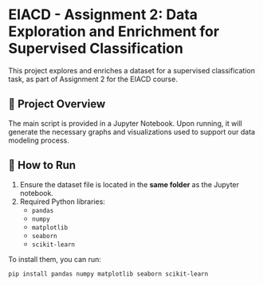 # EIACD - Assignment 2: Data Exploration and Enrichment for Supervised Classification

This project explores and enriches a dataset for a supervised classification task, as part of Assignment 2 for the EIACD course.

## 📝 Project Overview

The main script is provided in a Jupyter Notebook. Upon running, it will generate the necessary graphs and visualizations used to support our data modeling process.

## 🚀 How to Run

1. Ensure the dataset file is located in the **same folder** as the Jupyter notebook.
2. Required Python libraries:
   - `pandas`
   - `numpy`
   - `matplotlib`
   - `seaborn`
   - `scikit-learn`

To install them, you can run:
```bash
pip install pandas numpy matplotlib seaborn scikit-learn
